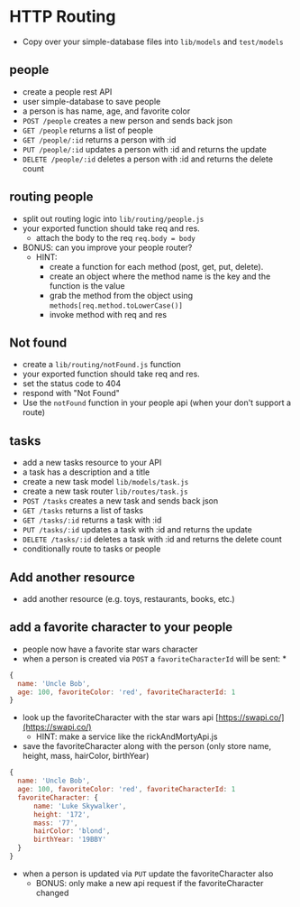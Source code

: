 # HTTP Routing

* Copy over your simple-database files into
  `lib/models` and `test/models`

## people

* create a people rest API
* user simple-database to save people
* a person is has name, age, and favorite color
* `POST /people` creates a new person and sends
  back json
* `GET /people` returns a list of people
* `GET /people/:id` returns a person with :id
* `PUT /people/:id` updates a person with :id
  and returns the update
* `DELETE /people/:id` deletes a person with
  :id and returns the delete count

## routing people

* split out routing logic into
  `lib/routing/people.js`
* your exported function should take req and
  res.
  * attach the body to the req
    `req.body = body`
* BONUS: can you improve your people router?
  * HINT:
    * create a function for each method
      (post, get, put, delete).
    * create an object where the method name
      is the key and the function is the value
    * grab the method from the object using
      `methods[req.method.toLowerCase()]`
    * invoke method with req and res

## Not found

* create a `lib/routing/notFound.js` function
* your exported function should take req and
  res.
* set the status code to 404
* respond with "Not Found"
* Use the `notFound` function in your people
  api (when your don't support a route)

## tasks

* add a new tasks resource to your API
* a task has a description and a title
* create a new task model `lib/models/task.js`
* create a new task router `lib/routes/task.js`
* `POST /tasks` creates a new task and sends
  back json
* `GET /tasks` returns a list of tasks
* `GET /tasks/:id` returns a task with :id
* `PUT /tasks/:id` updates a task with :id
  and returns the update
* `DELETE /tasks/:id` deletes a task with
  :id and returns the delete count
* conditionally route to tasks or people

## Add another resource

* add another resource (e.g. toys, restaurants,
  books, etc.)

## add a favorite character to your people

* people now have a favorite star wars character
* when a person is created via `POST` a
  `favoriteCharacterId` will be sent:
  *
```js
{
  name: 'Uncle Bob',
  age: 100, favoriteColor: 'red', favoriteCharacterId: 1
}
```
* look up the favoriteCharacter with the star
  wars api [https://swapi.co/](https://swapi.co/)
  * HINT: make a service like the rickAndMortyApi.js
* save the favoriteCharacter along with the
  person (only store name, height, mass, hairColor, birthYear)
```js
{
  name: 'Uncle Bob',
  age: 100, favoriteColor: 'red', favoriteCharacterId: 1
  favoriteCharacter: {
	  name: 'Luke Skywalker',
	  height: '172',
	  mass: '77',
	  hairColor: 'blond',
	  birthYear: '19BBY'
  }
}
```
* when a person is updated via `PUT` update the favoriteCharacter also
  * BONUS: only make a new api request if the favoriteCharacter changed

